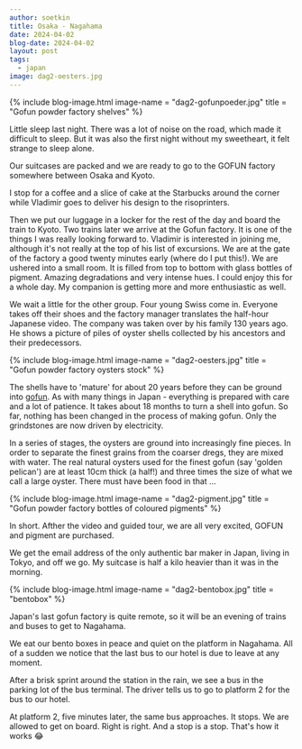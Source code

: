 ```yaml
---
author: soetkin
title: Osaka - Nagahama 
date: 2024-04-02
blog-date: 2024-04-02
layout: post
tags:
  - japan
image: dag2-oesters.jpg
---
```

{% include blog-image.html image-name = "dag2-gofunpoeder.jpg"  title = "Gofun powder factory shelves" %}


Little sleep last night. There was a lot of noise on the road, which made it difficult to sleep. But it was also the first night without my sweetheart, it felt strange to sleep alone. 

Our suitcases are packed and we are ready to go to the GOFUN factory somewhere between Osaka and Kyoto. 

I stop for a coffee and a slice of cake at the Starbucks around the corner while Vladimir goes to deliver his design to the risoprinters.

Then we put our luggage in a locker for the rest of the day and board the train to Kyoto. Two trains later we arrive at the Gofun factory. It is one of the things I was really looking forward to. Vladimir is interested in joining me, although it's not really at the top of his list of excursions. We are at the gate of the factory a good twenty minutes early (where do I put this!). We are ushered into a small room. It is filled from top to bottom with glass bottles of pigment. Amazing degradations and very intense hues. I could enjoy this for a whole day. My companion is getting more and more enthusiastic as well.

We wait a little for the other group. Four young Swiss come in. Everyone takes off their shoes and the factory manager translates the half-hour Japanese video. The company was taken over by his family 130 years ago. He shows a picture of piles of oyster shells collected by his ancestors and their predecessors. 

{% include blog-image.html image-name = "dag2-oesters.jpg"  title = "Gofun powder factory oysters stock" %}

The shells have to 'mature' for about 20 years before they can be ground into [gofun](https://artsandculture.google.com/story/gofun/1gVxdULy3vvoLw). As with many things in Japan - everything is prepared with care and a lot of patience. It takes about 18 months to turn a shell into gofun. So far, nothing has been changed in the process of making gofun. Only the grindstones are now driven by electricity.

In a series of stages, the oysters are ground into increasingly fine pieces. In order to separate the finest grains from the coarser dregs, they are mixed with water. The real natural oysters used for the finest gofun (say 'golden pelican') are at least 10cm thick (a half!) and three times the size of what we call a large oyster. There must have been food in that ...

{% include blog-image.html image-name = "dag2-pigment.jpg"  title = "Gofun powder factory bottles of coloured pigments" %}

In short. Afther the video and guided tour, we are all very excited, GOFUN and pigment are purchased.

We get the email address of the only authentic bar maker in Japan, living in Tokyo, and off we go. My suitcase is half a kilo heavier than it was in the morning.

{% include blog-image.html image-name = "dag2-bentobox.jpg"  title = "bentobox" %}

Japan's last gofun factory is quite remote, so it will be an evening of trains and buses to get to Nagahama.

We eat our bento boxes in peace and quiet on the platform in Nagahama.  All of a sudden we notice that the last bus to our hotel is due to leave at any moment.

After a brisk sprint around the station in the rain, we see a bus in the parking lot of the bus terminal. The driver tells us to go to platform 2 for the bus to our hotel.

At platform 2, five minutes later, the same bus approaches. It stops. We are allowed to get on board. Right is right. And a stop is a stop. That's how it works :joy:
